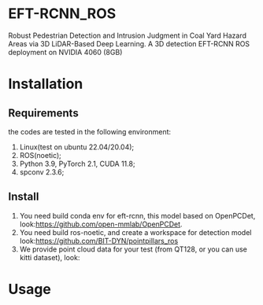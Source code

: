 # EFT-RCNN_ROS
Robust Pedestrian Detection and Intrusion Judgment in Coal Yard Hazard Areas via 3D LiDAR-Based Deep Learning. 
A 3D detection EFT-RCNN ROS deployment on NVIDIA 4060 (8GB)

# Installation
## Requirements
the codes are tested in the following environment: 
1. Linux(test on ubuntu 22.04/20.04);
2. ROS(noetic);
3. Python 3.9, PyTorch 2.1, CUDA 11.8;
4. spconv 2.3.6;

## Install
1. You need build conda env for eft-rcnn, this model based on OpenPCDet, look:https://github.com/open-mmlab/OpenPCDet.
2. You need build ros-noetic, and create a workspace for detection model look:https://github.com/BIT-DYN/pointpillars_ros
3. We provide point cloud data for your test (from QT128, or you can use kitti dataset), look:

# Usage

